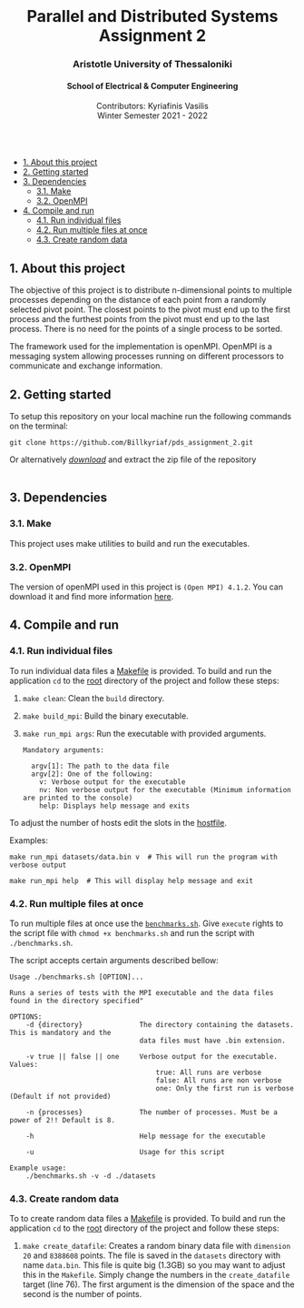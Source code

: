<div id="top"></div>

<br />
<div align="center">
  <h1 align="center">Parallel and Distributed Systems Assignment 2</h1>
  <h3 align="center">Aristotle University of Thessaloniki</h3>
  <h4 align="center">School of Electrical & Computer Engineering</h4>
  <p align="center">
    Contributors: Kyriafinis Vasilis
    <br />
    Winter Semester 2021 - 2022
    <br />
    <br />
    <br />
    <br />
  </p>
</div>

- [1. About this project](#1-about-this-project)
- [2. Getting started](#2-getting-started)
- [3. Dependencies](#3-dependencies)
  - [3.1. Make](#31-make)
  - [3.2. OpenMPI](#32-openmpi)
- [4. Compile and run](#4-compile-and-run)
  - [4.1. Run individual files](#41-run-individual-files)
  - [4.2. Run multiple files at once](#42-run-multiple-files-at-once)
  - [4.3. Create random data](#43-create-random-data)

## 1. About this project

The objective of this project is to distribute n-dimensional points to multiple processes depending on the distance of each point from a randomly selected pivot point. The closest points to the pivot must end up to the first process and the furthest points from the pivot must end up to the last process. There is no need for the points of a single process to be sorted. 

The framework used for the implementation is openMPI. OpenMPI is a messaging system allowing processes running on different processors to communicate and exchange information.


## 2. Getting started

To setup this repository on your local machine run the following commands on the terminal:

```console
git clone https://github.com/Billkyriaf/pds_assignment_2.git
```

Or alternatively [*download*](https://github.com/Billkyriaf/pds_assignment_2/archive/refs/heads/main.zip) and extract the zip file of the repository
<br/>
<br/>

## 3. Dependencies
### 3.1. Make

This project uses make utilities to build and run the executables.

### 3.2. OpenMPI

The version of openMPI used in this project is `(Open MPI) 4.1.2`. You can download it and find more information [here](https://www.open-mpi.org/software/ompi/v4.1/).

## 4. Compile and run

### 4.1. Run individual files

To run individual data files a [Makefile](mpi_distance_sort/Makefile) is provided. To build and run the application `cd` to the [root](mpi_distance_sort) directory of the project and follow these steps:

1. `make clean`: Clean the `build` directory.
2. `make build_mpi`: Build the binary executable.
3. `make run_mpi args`: Run the executable with provided arguments.
      
      ```
      Mandatory arguments:

        argv[1]: The path to the data file
        argv[2]: One of the following:
          v: Verbose output for the executable
          nv: Non verbose output for the executable (Minimum information are printed to the console)  
          help: Displays help message and exits
      ```
To adjust the number of hosts edit the slots in the [hostfile](mpi_distance_sort/hostfile).

Examples:
      
`make run_mpi datasets/data.bin v  # This will run the program with verbose output`

`make run_mpi help  # This will display help message and exit`
      
 
### 4.2. Run multiple files at once

To run multiple files at once use the [`benchmarks.sh`](mpi_distance_sort/benchmarks.sh). Give `execute` rights to the script file with `chmod +x benchmarks.sh` and run the script with `./benchmarks.sh`.

The script accepts certain arguments described bellow:

```
Usage ./benchmarks.sh [OPTION]...

Runs a series of tests with the MPI executable and the data files found in the directory specified"
    
OPTIONS:
    -d {directory}              The directory containing the datasets. This is mandatory and the
                                data files must have .bin extension.

    -v true || false || one     Verbose output for the executable. Values:
                                    true: All runs are verbose 
                                    false: All runs are non verbose
                                    one: Only the first run is verbose (Default if not provided)

    -n {processes}              The number of processes. Must be a power of 2!! Default is 8.

    -h                          Help message for the executable

    -u                          Usage for this script

Example usage:
    ./benchmarks.sh -v -d ./datasets

```

### 4.3. Create random data

To to create random data files a [Makefile](mpi_distance_sort/Makefile) is provided. To build and run the application `cd` to the [root](mpi_distance_sort) directory of the project and follow these steps:

1. `make create_datafile`: Creates a random binary data file with `dimension` `20` and `8388608` points. The file is saved in the `datasets` directory with name `data.bin`. This file is quite big (1.3GB) so you may want to adjust this in the `Makefile`. Simply change the numbers in the `create_datafile` target (line 76). The first argument is the dimension of the space and the second is the number of points.
